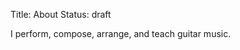 Title: About 
Status: draft

I perform, compose, arrange, and teach guitar music.
<!-- 
I really love music.

I started guitar lessons when I was 11 years old but only for a couple of years.  I am mostly self-taught.

In college I didn't think music was the best career option, so I studied in the Social Sciences--hoping  to make a difference in the world.  

During my last year of college, on a field study project, I was exposed to street performing and decided to try it myself.

I first busked in the subways of Boston, Massachusetts.  The response I got surprised me.  Not only was I making money, but some people left me little notes.  They  said things like how they were having a bad day.  And, that  listening to me play guitar, as they waited for the subway train, made them feel better.   Playing guitar for people also made me happy.  So I decided to go back to music and give it my all. -->
